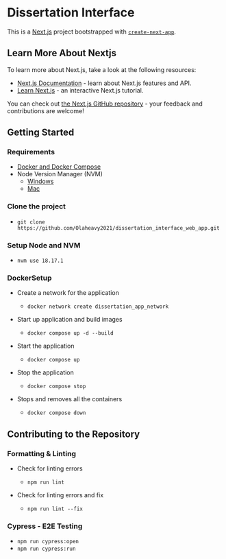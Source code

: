# Dissertation Interface

This is a [Next.js](https://nextjs.org/) project bootstrapped with [`create-next-app`](https://github.com/vercel/next.js/tree/canary/packages/create-next-app).

## Learn More About Nextjs

To learn more about Next.js, take a look at the following resources:

-   [Next.js Documentation](https://nextjs.org/docs) - learn about Next.js features and API.
-   [Learn Next.js](https://nextjs.org/learn) - an interactive Next.js tutorial.

You can check out [the Next.js GitHub repository](https://github.com/vercel/next.js/) - your feedback and contributions are welcome!

## Getting Started

### Requirements

-   [ Docker and Docker Compose](https://www.docker.com/products/docker-desktop/)
-   Node Version Manager (NVM)
    -   [Windows](https://github.com/coreybutler/nvm-windows#installation--upgrades)
    -   [Mac](https://medium.com/devops-techable/how-to-install-nvm-node-version-manager-on-macos-with-homebrew-1bc10626181)

### Clone the project

-   `git clone https://github.com/Olaheavy2021/dissertation_interface_web_app.git`

### Setup Node and NVM

-   `nvm use 18.17.1`

### DockerSetup

-   Create a network for the application

    -   `docker network create dissertation_app_network`

-   Start up application and build images

    -   `docker compose up -d --build`

-   Start the application

    -   `docker compose up`

-   Stop the application

    -   `docker compose stop`

-   Stops and removes all the containers
    -   `docker compose down`

## Contributing to the Repository

### Formatting & Linting

-   Check for linting errors

    -   `npm run lint`

-   Check for linting errors and fix
    -   `npm run lint --fix`

### Cypress - E2E Testing

-   `npm run cypress:open`
-   `npm run cypress:run`
